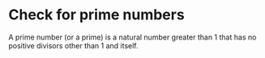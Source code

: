 # Check for prime numbers

A prime number (or a prime) is a natural number greater than 1 that has no positive divisors other than 1 and itself.
